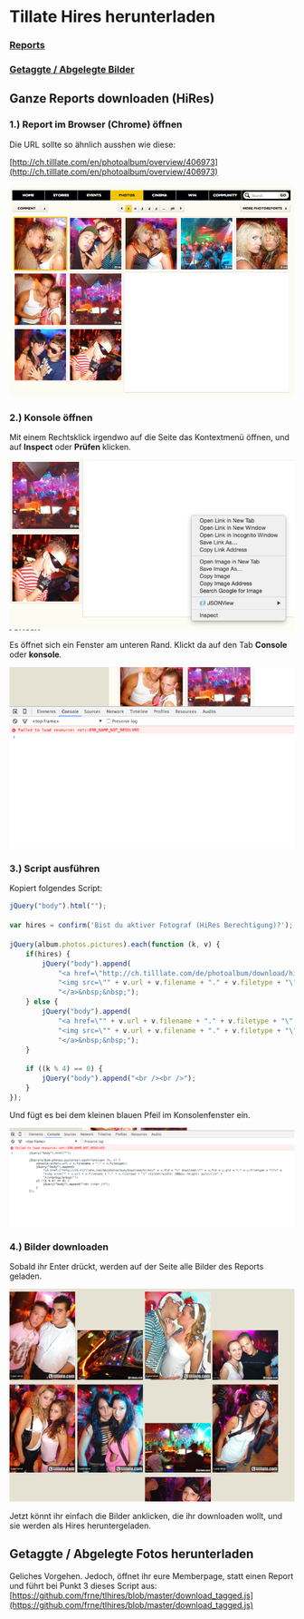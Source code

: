 # Tillate Hires herunterladen

### [Reports](#ganze-reports-downloaden-hires)

### [Getaggte / Abgelegte Bilder](#getaggte--abgelegte-fotos-herunterladen)

## Ganze Reports downloaden (HiRes)

### 1.) Report im Browser (Chrome) öffnen

Die URL sollte so ähnlich ausshen wie diese: 

[http://ch.tilllate.com/en/photoalbum/overview/406973](http://ch.tilllate.com/en/photoalbum/overview/406973)

![Screenshot 1](img/1.png)

### 2.) Konsole öffnen

Mit einem Rechtsklick irgendwo auf die Seite das Kontextmenü öffnen, und auf **Inspect** oder **Prüfen** klicken.

![Screenshot 2](img/2.png)

Es öffnet sich ein Fenster am unteren Rand. Klickt da auf den Tab **Console** oder **konsole**.

![Screenshot 3](img/3.png)

### 3.) Script ausführen

Kopiert folgendes Script:

```javascript
jQuery("body").html("");

var hires = confirm('Bist du aktiver Fotograf (HiRes Berechtigung)?');

jQuery(album.photos.pictures).each(function (k, v) {
    if(hires) {
        jQuery("body").append(
            "<a href=\"http://ch.tilllate.com/de/photoalbum/download/hires/" + v.fid + "\" download=\"" + v.fid + v.gid + "." + v.filetype + "\">" +
            "<img src=\"" + v.url + v.filename + "." + v.filetype + "\" style=\"width: 200px; height: auto;\"/>" +
            "</a>&nbsp;&nbsp;");
    } else {
        jQuery("body").append(
            "<a href=\"" + v.url + v.filename + "." + v.filetype + "\" download=\"" + v.fid + v.gid + "." + v.filetype + "\">" +
            "<img src=\"" + v.url + v.filename + "." + v.filetype + "\" style=\"width: 200px; height: auto;\"/>" +
            "</a>&nbsp;&nbsp;");
    }

    if ((k % 4) == 0) {
        jQuery("body").append("<br /><br />");
    }
});
```

Und fügt es bei dem kleinen blauen Pfeil im Konsolenfenster ein.

![Screenshot 4](img/4.png)

### 4.) Bilder downloaden

Sobald ihr Enter drückt, werden auf der Seite alle Bilder des Reports geladen. 

![Screenshot 4](img/5.png)

Jetzt könnt ihr einfach die Bilder anklicken, die ihr downloaden wollt, und sie werden als Hires heruntergeladen.

## Getaggte / Abgelegte Fotos herunterladen

Geliches Vorgehen. Jedoch, öffnet ihr eure Memberpage, statt einen Report und führt bei Punkt 3 dieses Script aus: [https://github.com/frne/tlhires/blob/master/download_tagged.js](https://github.com/frne/tlhires/blob/master/download_tagged.js)
